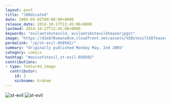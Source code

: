 ```yaml
---
layout: post
title: "J00dicated"
date: 2005-05-02T00:00:00+0000
release_date: 2014-10-27T13:45:06+0000
lastmod: 2014-10-27T13:45:06+0000
keywords: "evilaetsbstevild, evilaetsbstevildteaserjpgst"
image: "https://d3e878vmunx8cm.cloudfront.net/assets/%5Bstevil%5DTeaser050205.jpg"
permalink: "/p/st-evil-050502/"
summary: "Originally published Monday May, 2nd 2005"
category: comics
hashtag: "#axisofstevil_st-evil-050502"
contributions:
- type: featured_image
  contributor:
    id: 2
    nickname: Graham
---
```


![st-evil](https://d3e878vmunx8cm.cloudfront.net/assets/%5Bstevil%5DTeaser050205.jpg)
![st-evil](https://d3e878vmunx8cm.cloudfront.net/assets/%5Bstevil%5D5-2-05.jpg)
